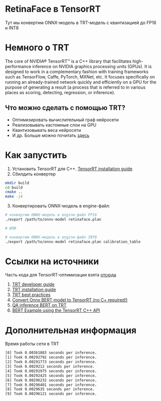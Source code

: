 # RetinaFace в TensorRT

Тут мы конвертим ONNX-модель в TRT-модель с квантизацией до FP16 и INT8

# Немного о TRT

The core of NVIDIA® TensorRT™ is a C++ library that facilitates high-performance inference on NVIDIA graphics processing units (GPUs). It is designed to work in a complementary fashion with training frameworks such as TensorFlow, Caffe, PyTorch, MXNet, etc. It focuses specifically on running an already-trained network quickly and efficiently on a GPU for the purpose of generating a result (a process that is referred to in various places as scoring, detecting, regression, or inference).

## Что можно сделать с помощью TRT?

- Оптимизировать вычислительный граф нейросети
- Реализовывать кастомные слои на GPU
- Квантизовывать веса нейросети 
- И др. Больше можно почитать [здесь](https://docs.nvidia.com/deeplearning/tensorrt/developer-guide/index.html)

# Как запустить 

1. Установить TensorRT для С++. [TensorRT installation guide](https://docs.nvidia.com/deeplearning/tensorrt/install-guide/index.html)
2. Сбилдить конвертер
```bash
mkdir build
cd build
cmake ..
make -j4
```
3. Конвертировать ONNX-модель в engine-файл:
```bash
# конвертим ONNX-модель в engine-файл FP16
./export /path/to/onnx-model retinaface.plan

# ИЛИ

# конвертим ONNX-модель в engine-файл INT8
./export /path/to/onnx-model retinaface.plan calibration_table
```   


# Ссылки на источники

Часть кода для TensorRT-оптимизации взята [отсюда](https://github.com/NVIDIA/retinanet-examples)

1. [TRT developer guide](https://docs.nvidia.com/deeplearning/tensorrt/developer-guide/index.html)
2. [TRT installation guide](https://docs.nvidia.com/deeplearning/tensorrt/install-guide/index.html)
3. [TRT best practices](https://docs.nvidia.com/deeplearning/tensorrt/best-practices/index.html)
4. [Convert Onnx BERT model to TensorRT (no C+ required!)](https://medium.com/@hemanths933/convert-onnx-bert-model-to-tensorrt-e809276b01b6)
5. [QA inference BERT on TRT](https://aihub.cloud.google.com/p/products%2F86c3b511-b604-48a5-8e19-0de5023ef057) 
6. [BERT Example using the TensorRT C++ API](https://github.com/NVIDIA/TensorRT/tree/release/5.1/demo/BERT)

# Дополнительная информация

Время работы сети в TRT
```bash
[0] Took 0.00361883 seconds per inference.
[1] Took 0.00292792 seconds per inference.
[2] Took 0.00291773 seconds per inference.
[3] Took 0.0029212 seconds per inference.
[4] Took 0.00291975 seconds per inference.
[5] Took 0.00292425 seconds per inference.
[6] Took 0.00296232 seconds per inference.
[7] Took 0.00296401 seconds per inference.
[8] Took 0.0029635 seconds per inference.
[9] Took 0.00296121 seconds per inference.
```